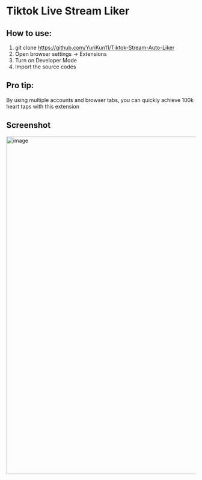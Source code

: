 # Tiktok Live Stream Liker

## How to use:

1. git clone https://github.com/YuriKun11/Tiktok-Stream-Auto-Liker
2. Open browser settings -> Extensions
3. Turn on Developer Mode
4. Import the source codes

## Pro tip:  
By using multiple accounts and browser tabs, you can quickly achieve 100k heart taps with this extension

## Screenshot
<img width="1600" height="900" alt="image" src="https://github.com/user-attachments/assets/116e43d2-5bad-4558-8135-5b56e7a2232a" />

